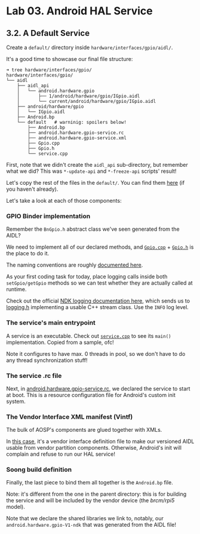 # Lab 03. Android HAL Service

## 3.2. A Default Service

Create a `default/` directory inside `hardware/interfaces/gpio/aidl/`.

It's a good time to showcase our final file structure:

```
➜ tree hardware/interfaces/gpio/
hardware/interfaces/gpio/
└── aidl
    ├── aidl_api
    │   └── android.hardware.gpio
    │       ├── 1/android/hardware/gpio/IGpio.aidl
    │       └── current/android/hardware/gpio/IGpio.aidl
    ├── android/hardware/gpio
    │   └── IGpio.aidl
    ├── Android.bp
    └── default   # warninig: spoilers below!
        ├── Android.bp
        ├── android.hardware.gpio-service.rc
        ├── android.hardware.gpio-service.xml
        ├── Gpio.cpp
        ├── Gpio.h
        └── service.cpp
```

First, note that we didn't create the `aidl_api` sub-directory, but remember
what we did? This was `*-update-api` and `*-freeze-api` scripts' result!

Let's copy the rest of the files in the `default/`. You can find them
[here](./files/gpio/aidl/default/) (if you haven't already).

Let's take a look at each of those components:

### GPIO Binder implementation

Remember the `BnGpio.h` abstract class we've seen generated from the AIDL?

We need to implement all of our declared methods, and
[`Gpio.cpp`](./files/gpio/aidl/default/Gpio.cpp) +
[`Gpio.h`](./files/gpio/aidl/default/Gpio.h) is the place to do it.

The naming conventions are roughly
[documented here](https://source.android.com/docs/core/architecture/aidl/aidl-backends).

As your first coding task for today, place logging calls inside both
`setGpio/getGpio` methods so we can test whether they are actually called at
runtime.

Check out the official
[NDK logging documentation here](https://developer.android.com/ndk/guides/stable_apis#logging),
which sends us to
[logging.h](https://cs.android.com/android/platform/superproject/+/master:system/libbase/include/android-base/logging.h)
implementing a usable C++ stream class. Use the `INFO` log level.

### The service's main entrypoint

A service is an executable. Check out
[`service.cpp`](./files/gpio/aidl/default/service.cpp) to see its `main()`
implementation. Copied from a sample, ofc!

Note it configures to have max. 0 threads in pool, so we don't have to do any
thread synchronization stuff!

### The service .rc file

Next, in
[android.hardware.gpio-service.rc](./files/gpio/aidl/default/android.hardware.gpio-service.rc),
we declared the service to start at boot. This is a resource configuration file
for Android's custom init system.

### The Vendor Interface XML manifest (Vintf)

The bulk of AOSP's components are glued together with XMLs.

In [this case](./files/gpio/aidl/default/android.hardware.gpio-service.rc), it's
a vendor interface definition file to make our versioned AIDL usable from vendor
partition components. Otherwise, Android's init will complain and refuse to run
our HAL service!

### Soong build definition

Finally, the last piece to bind them all together is the `Android.bp` file.

Note: it's different from the one in the parent directory: this is for building
the service and will be included by the vendor device (the _brcm/rpi5_ model).

Note that we declare the shared libraries we link to, notably, our
`android.hardware.gpio-V1-ndk` that was generated from the AIDL file!
